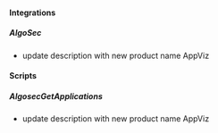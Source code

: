 
#### Integrations

##### AlgoSec

- update description with new product name AppViz

#### Scripts

##### AlgosecGetApplications

- update description with new product name AppViz
